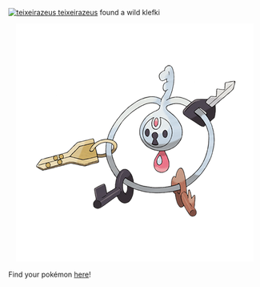 <!-- Guestbook -->
<a href="https://github.com/teixeirazeus"><img width="24" src="https://avatars.githubusercontent.com/u/14170562?s=24&u=288934e6bb01e2cb899cfeaf1502f149caa80354&v=4" alt="teixeirazeus" /> teixeirazeus</a> found a wild klefki
 <p align="center"> <img  src="https://raw.githubusercontent.com/PokeAPI/sprites/master/sprites/pokemon/other/official-artwork/707.png"/> </p><!-- /Guestbook -->


Find your pokémon [here](https://github.com/teixeirazeus/teixeirazeus/issues/2)!
